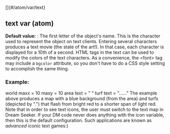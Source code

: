 []{#/atom/var/text}
## text var (atom)
**Default value:**
:   The first letter of the object\'s name.
This is the character used to represent the object on text clients.
Entering several characters produces a text movie (the state of the
art!). In that case, each character is displayed for a 10th of a second.
HTML tags in the text can be used to modify the colors of the text
characters. As a convenience, the \<font\> tag may include a `bgcolor`
attribute, so you don\'t have to do a CSS style setting to accomplish
the same thing.
### Example:
world maxx = 10 maxy = 10 area text = \" \" turf text = \"\...\...\"
The example above produces a map with a blue background (from the area)
and turfs (depicted by \".\") that flash from bright red to a shorter
span of light red.
Note that in order to see text icons, the user must switch to the text
map in Dream Seeker. If your DM code never does anything with the icon
variable, then this is the default configuration. Such applications are
known as *advanced* iconic text games:)